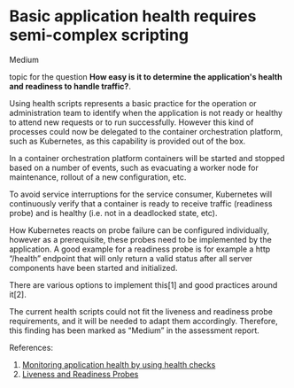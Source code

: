 # Basic application health requires semi-complex scripting

<div class="risk-rounded-box medium">Medium</div>

topic for the question **How easy is it to determine the application's health and readiness to handle traffic?**.

Using health scripts represents a basic practice for the operation or
administration team to identify when the application is not ready or healthy
to attend new requests or to run successfully. However this kind of processes
could now be delegated to the container orchestration platform, such as Kubernetes,
as this capability is provided out of the box. 

In a container orchestration platform containers will be started and stopped
based on a number of events, such as evacuating a worker node for maintenance,
rollout of a new configuration, etc.

To avoid service interruptions for the service consumer, Kubernetes will
continuously verify that a container is ready to receive traffic (readiness probe)
and is healthy (i.e. not in a deadlocked state, etc).

How Kubernetes reacts on probe failure can be configured individually, however
as a prerequisite, these probes need to be implemented by the application. A good
example for a readiness probe is for example a http “/health” endpoint that will
only return a valid status after all server components have been started
and initialized.

There are various options to implement this[1] and good practices around it[2].

The current health scripts could not fit the liveness and readiness probe
requirements, and it will be needed to adapt them accordingly.
Therefore, this finding has been marked as “Medium” in the assessment report.

References:
1. [Monitoring application health by using health checks](https://docs.openshift.com/container-platform/4.8/applications/application-health.html)
2. [Liveness and Readiness Probes](https://cloud.redhat.com/blog/liveness-and-readiness-probes)

